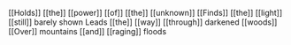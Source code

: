 [[Holds]] [[the]] [[power]] [[of]] [[the]] [[unknown]]
[[Finds]] [[the]] [[light]] [[still]] barely shown
Leads [[the]] [[way]] [[through]] darkened [[woods]]
[[Over]] mountains [[and]] [[raging]] floods